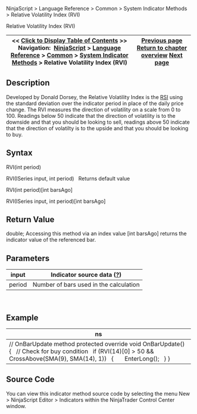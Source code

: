 ﻿
NinjaScript > Language Reference > Common > System Indicator Methods > Relative Volatility Index (RVI)

Relative Volatility Index (RVI)

| << [Click to Display Table of Contents](relative_volatility_index_rvi.md) >> **Navigation:**     [NinjaScript](ninjascript-1.md) > [Language Reference](language_reference_wip-1.md) > [Common](common-1.md) > [System Indicator Methods](indicators-1.md) > Relative Volatility Index (RVI) | [Previous page](relative_vigor_index-1.md) [Return to chapter overview](indicators-1.md) [Next page](r_squared-1.md) |
| --- | --- |
## Description
Developed by Donald Dorsey, the Relative Volatility Index is the [RSI](relative_strength_index_rsi-1.md) using the standard deviation over the indicator period in place of the daily price change. The RVI measures the direction of volatility on a scale from 0 to 100. Readings below 50 indicate that the direction of volatility is to the downside and that you should be looking to sell, readings above 50 indicate that the direction of volatilty is to the upside and that you should be looking to buy. 

## Syntax
RVI(int period)  

RVI(ISeries<double> input, int period)
 
Returns default value  

RVI(int period)[int barsAgo]  

RVI(ISeries<double> input, int period)[int barsAgo]

## Return Value
double; Accessing this method via an index value [int barsAgo] returns the indicator value of the referenced bar.

## Parameters

| input | Indicator source data ([?](valid_input_data_for_indicator-1.md)) |
| --- | --- |
| period | Number of bars used in the calculation |
 
## 
## Example

| ns |
| --- |
| // OnBarUpdate method protected override void OnBarUpdate() {    // Check for buy condition    if (RVI(14)[0] > 50 && CrossAbove(SMA(9), SMA(14), 1))    {        EnterLong();    } } |

## Source Code
You can view this indicator method source code by selecting the menu New > NinjaScript Editor > Indicators within the NinjaTrader Control Center window.
